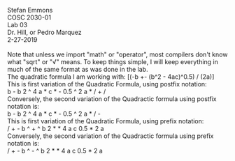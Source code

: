 Stefan Emmons <br/>
COSC 2030-01 <br/>
Lab 03 <br/>
Dr. Hill, or Pedro Marquez <br/>
2-27-2019 <br/>
<br/>
Note that unless we import "math" or "operator", most compilers don't know what "sqrt" or "√" means. To keep things simple, I will keep everything in much of the same format as was done in the lab. <br/>
The quadratic formula I am working with: [(-b +- (b^2 - 4ac)^0.5) / (2a)] <br/>
This is first variation of the Quadratic Formula, using postfix notation: <br/>
b - b 2 ^ 4 a * c * - 0.5 ^ 2 a * / + /<br/>
Conversely, the second variation of the Quadractic formula using postfix notation is: <br/>
b - b 2 ^ 4 a * c * - 0.5 ^ 2 a * / - <br/>
This is first variation of the Quadratic Formula, using prefix notation: <br/>
/ + - b ^ + ^ b 2 * * 4 a c 0.5 * 2 a <br/>
Conversely, the second variation of the Quadractic formula using prefix notation is: <br/>
/ + - b ^ - ^ b 2 * * 4 a c 0.5 * 2 a <br/>
